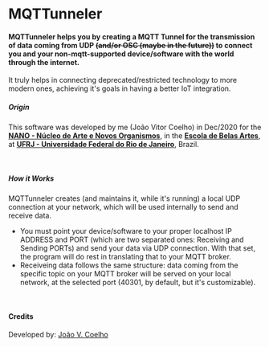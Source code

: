 # MQTTunneler

#### MQTTunneler helps you by creating a MQTT Tunnel for the transmission of data coming from UDP ~~(and/or OSC (maybe in the future))~~ to connect you and your non-mqtt-supported device/software with the world through the internet.

It truly helps in connecting deprecated/restricted technology to more modern ones, achieving it's goals in having a better IoT integration.
<br>

##### Origin
This software was developed by me (João Vitor Coelho) in Dec/2020 for the [**NANO - Núcleo de Arte e Novos Organismos**](https://nano.eba.ufrj.br), in the [**Escola de Belas Artes**](https://eba.ufrj.br/), at [**UFRJ - Universidade Federal do Rio de Janeiro**](https://ufrj.br/en), Brazil.

<br>

##### How it Works
MQTTunneler creates (and maintains it, while it's running) a local UDP connection at your network, which will be used internally to send and receive data.
- You must point your device/software to your proper localhost IP ADDRESS and PORT (which are two separated ones: Receiving and Sending PORTs) and send your data via UDP connection. With that set, the program will do rest in translating that to your MQTT broker.
- Receiveing data follows the same structure: data coming from the specific topic on your MQTT broker will be served on your local network, at the selected port (40301, by default, but it's customizable).

<br>

#### Credits
Developed by:  [João V. Coelho](https://github.com/joaovcoelho/MQTTunneler/)
